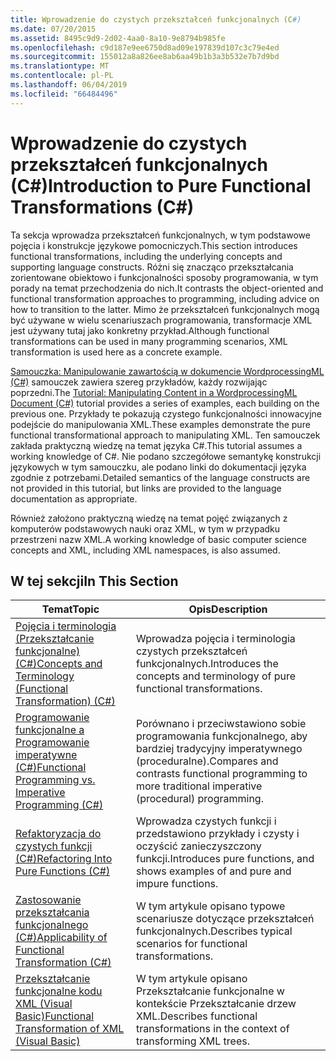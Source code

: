 ```yaml
---
title: Wprowadzenie do czystych przekształceń funkcjonalnych (C#)
ms.date: 07/20/2015
ms.assetid: 8495c9d9-2d02-4aa0-8a10-9e8794b985fe
ms.openlocfilehash: c9d187e9ee6750d8ad09e197839d107c3c79e4ed
ms.sourcegitcommit: 155012a8a826ee8ab6aa49b1b3a3b532e7b7d9bd
ms.translationtype: MT
ms.contentlocale: pl-PL
ms.lasthandoff: 06/04/2019
ms.locfileid: "66484496"
---
```

# <a name="introduction-to-pure-functional-transformations-c"></a><span data-ttu-id="30739-102">Wprowadzenie do czystych przekształceń funkcjonalnych (C#)</span><span class="sxs-lookup"><span data-stu-id="30739-102">Introduction to Pure Functional Transformations (C#)</span></span>
<span data-ttu-id="30739-103">Ta sekcja wprowadza przekształceń funkcjonalnych, w tym podstawowe pojęcia i konstrukcje językowe pomocniczych.</span><span class="sxs-lookup"><span data-stu-id="30739-103">This section introduces functional transformations, including the underlying concepts and supporting language constructs.</span></span> <span data-ttu-id="30739-104">Różni się znacząco przekształcania zorientowane obiektowo i funkcjonalności sposoby programowania, w tym porady na temat przechodzenia do nich.</span><span class="sxs-lookup"><span data-stu-id="30739-104">It contrasts the object-oriented and functional transformation approaches to programming, including advice on how to transition to the latter.</span></span> <span data-ttu-id="30739-105">Mimo że przekształceń funkcjonalnych mogą być używane w wielu scenariuszach programowania, transformacje XML jest używany tutaj jako konkretny przykład.</span><span class="sxs-lookup"><span data-stu-id="30739-105">Although functional transformations can be used in many programming scenarios, XML transformation is used here as a concrete example.</span></span>  
  
 <span data-ttu-id="30739-106">[Samouczka: Manipulowanie zawartością w dokumencie WordprocessingML (C#)](../../../../csharp/programming-guide/concepts/linq/shape-of-wordprocessingml-documents.md) samouczek zawiera szereg przykładów, każdy rozwijając poprzedni.</span><span class="sxs-lookup"><span data-stu-id="30739-106">The [Tutorial: Manipulating Content in a WordprocessingML Document (C#)](../../../../csharp/programming-guide/concepts/linq/shape-of-wordprocessingml-documents.md) tutorial provides a series of examples, each building on the previous one.</span></span> <span data-ttu-id="30739-107">Przykłady te pokazują czystego funkcjonalności innowacyjne podejście do manipulowania XML.</span><span class="sxs-lookup"><span data-stu-id="30739-107">These examples demonstrate the pure functional transformational approach to manipulating XML.</span></span> <span data-ttu-id="30739-108">Ten samouczek zakłada praktyczną wiedzę na temat języka C#.</span><span class="sxs-lookup"><span data-stu-id="30739-108">This tutorial assumes a working knowledge of C#.</span></span> <span data-ttu-id="30739-109">Nie podano szczegółowe semantykę konstrukcji językowych w tym samouczku, ale podano linki do dokumentacji języka zgodnie z potrzebami.</span><span class="sxs-lookup"><span data-stu-id="30739-109">Detailed semantics of the language constructs are not provided in this tutorial, but links are provided to the language documentation as appropriate.</span></span>  
  
 <span data-ttu-id="30739-110">Również założono praktyczną wiedzę na temat pojęć związanych z komputerów podstawowych nauki oraz XML, w tym w przypadku przestrzeni nazw XML.</span><span class="sxs-lookup"><span data-stu-id="30739-110">A working knowledge of basic computer science concepts and XML, including XML namespaces, is also assumed.</span></span>  
  
## <a name="in-this-section"></a><span data-ttu-id="30739-111">W tej sekcji</span><span class="sxs-lookup"><span data-stu-id="30739-111">In This Section</span></span>  
  
|<span data-ttu-id="30739-112">Temat</span><span class="sxs-lookup"><span data-stu-id="30739-112">Topic</span></span>|<span data-ttu-id="30739-113">Opis</span><span class="sxs-lookup"><span data-stu-id="30739-113">Description</span></span>|  
|-----------|-----------------|  
|[<span data-ttu-id="30739-114">Pojęcia i terminologia (Przekształcanie funkcjonalne) (C#)</span><span class="sxs-lookup"><span data-stu-id="30739-114">Concepts and Terminology (Functional Transformation) (C#)</span></span>](../../../../csharp/programming-guide/concepts/linq/concepts-and-terminology-functional-transformation.md)|<span data-ttu-id="30739-115">Wprowadza pojęcia i terminologia czystych przekształceń funkcjonalnych.</span><span class="sxs-lookup"><span data-stu-id="30739-115">Introduces the concepts and terminology of pure functional transformations.</span></span>|  
|[<span data-ttu-id="30739-116">Programowanie funkcjonalne a Programowanie imperatywne (C#)</span><span class="sxs-lookup"><span data-stu-id="30739-116">Functional Programming vs. Imperative Programming (C#)</span></span>](../../../../csharp/programming-guide/concepts/linq/functional-programming-vs-imperative-programming.md)|<span data-ttu-id="30739-117">Porównano i przeciwstawiono sobie programowania funkcjonalnego, aby bardziej tradycyjny imperatywnego (proceduralne).</span><span class="sxs-lookup"><span data-stu-id="30739-117">Compares and contrasts functional programming to more traditional imperative (procedural) programming.</span></span>|  
|[<span data-ttu-id="30739-118">Refaktoryzacja do czystych funkcji (C#)</span><span class="sxs-lookup"><span data-stu-id="30739-118">Refactoring Into Pure Functions (C#)</span></span>](../../../../csharp/programming-guide/concepts/linq/refactoring-into-pure-functions.md)|<span data-ttu-id="30739-119">Wprowadza czystych funkcji i przedstawiono przykłady i czysty i oczyścić zanieczyszczony funkcji.</span><span class="sxs-lookup"><span data-stu-id="30739-119">Introduces pure functions, and shows examples of and pure and impure functions.</span></span>|  
|[<span data-ttu-id="30739-120">Zastosowanie przekształcania funkcjonalnego (C#)</span><span class="sxs-lookup"><span data-stu-id="30739-120">Applicability of Functional Transformation (C#)</span></span>](../../../../csharp/programming-guide/concepts/linq/applicability-of-functional-transformation.md)|<span data-ttu-id="30739-121">W tym artykule opisano typowe scenariusze dotyczące przekształceń funkcjonalnych.</span><span class="sxs-lookup"><span data-stu-id="30739-121">Describes typical scenarios for functional transformations.</span></span>|  
|[<span data-ttu-id="30739-122">Przekształcanie funkcjonalne kodu XML (Visual Basic)</span><span class="sxs-lookup"><span data-stu-id="30739-122">Functional Transformation of XML (Visual Basic)</span></span>](../../../../visual-basic/programming-guide/concepts/linq/functional-transformation-of-xml.md)|<span data-ttu-id="30739-123">W tym artykule opisano Przekształcanie funkcjonalne w kontekście Przekształcanie drzew XML.</span><span class="sxs-lookup"><span data-stu-id="30739-123">Describes functional transformations in the context of transforming XML trees.</span></span>|  
  